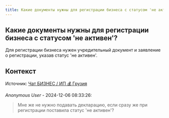 ```yaml
---
title: Какие документы нужны для регистрации бизнеса с статусом 'не активен'?
---
```


## Какие документы нужны для регистрации бизнеса с статусом 'не активен'?

Для регистрации бизнеса нужен учредительный документ и заявление о регистрации, указав статус 'не активен'.

## Контекст

Источник: [Чат БИЗНЕС / ИП 💰 Грузия](https://t.me/ip_ge)

_Anonymous User_ - 2024-12-06 08:33:26:

> Мне же не нужно подавать декларацию, если сразу же при регистрации поставила статус 'не активен'?
